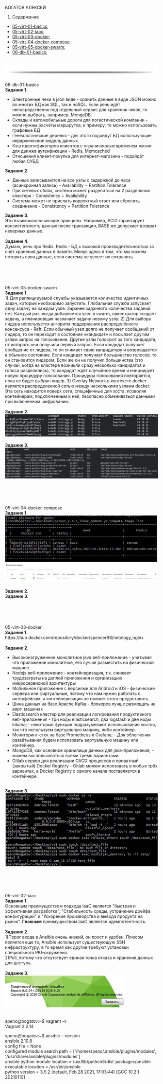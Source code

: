 БОГАТОВ АЛЕКСЕЙ

1. Содержание
+ [05-virt-01-basics](#virt01); <br>
+ [05-virt-02-iaac](#virt02); <br>
+ [05-virt-03-docker](#virt03); <br>
+ [05-virt-04-docker-compose](#virt04); <br>
+ [05-virt-05-docker-swarm](#virt05); <br>
+ [06-db-01-basics](#db1); <br>
<br> 
<div> <img src=https://github.com/RoadMania/netology_git/blob/main/screens/line.png> </div>
<br>
<a name="db1"></a> 06-db-01-basics<br>
<b>Задание 1. </b><br>
<ul>
<li> Электронные чеки в json виде - хранить данные в виде JSON можно во многих БД как SQL, так и noSQL. Если речь идёт непосредственно под отдельный сервиc для хранения чеков, то можно выбрать, например, MongoDB </li>
<li> Склады и автомобильные дороги для логистической компании - если нужны расчёты маршрутов, к примеру, то можно использовать графовые БД </li>
<li> Генеалогические деревья - для этого подойдут БД использующие иерархические модель данных. </li>
<li> Кэш идентификаторов клиентов с ограниченным временем жизни для движка аутенфикации  - Redis, Memcached </li>
<li> Отношения клиент-покупка для интернет-магазина  - подойдёт любая СУБД </li>
</ul>
<b>Задание 2. </b>
<ul>
<li> Данные записываются на все узлы с задержкой до часа (асинхронная запись) - Availability + Partition Tolerance </li>
<li> При сетевых сбоях, система может разделиться на 2 раздельных кластера - Consistency + Availability </li>
<li> Система может не прислать корректный ответ или сбросить соединение - Consistency + Partition Tolerance </li>
</ul>
<b>Задание 3. </b> <br>
<div> Это взаимоисключающие принципы. Например, ACID гарантирует консистентность данных после транзакции, BASE же допускает возврат неверных данных. </div>
<br><b>Задание 4. </b> <br>
<div> Думаю, речь про Redis. Redis - БД с высокой производительностью за счет хранения данных в памяти. Минус здесь в том, что мы можем потерять свои данные, если система не успеет их сохранить   </div>
<br>
<br>
<br>
<br>
<br>
<a name="virt05"></a> 05-virt-05-docker-swarm<br>
<b>Задание 1. </b><br>
1) Для реплицируемой службы указывается количество идентичных задач, которые необходимо запустить.
Глобальная служба запускает одну задачу на каждом узле. Заранее заданного количества заданий нет. Каждый раз, когда добавляется узел в swarm, оркестратор создает задачу, а планировщик назначает задачу новому узлу.
2) Для выбора лидера используется алгоритм поддержания распределённого консенсуса - Raft.
Если обычный узел долго не получает сообщений от лидера, то он переходит в состояние «кандидат» и посылает другим узлам запрос на голосование. Другие узлы голосуют за того кандидата, от которого они получили первый запрос. Если кандидат получает сообщение от лидера, то он снимает свою кандидатуру и возвращается в обычное состояние. Если кандидат получает большинство голосов, то он становится лидером. Если же он не получил большинства (это случай, когда на кластере возникли сразу несколько кандидатов и голоса разделились), то кандидат ждёт случайное время и инициирует новую процедуру голосования.
Процедура голосования повторяется, пока не будет выбран лидер.
3) Overlay Network в контексте docker является распределенной сетью между несколькими узлами docker. Эта сеть находится поверх сети, специфичные для хоста, позволяя контейнерам, подключенным к ней, безопасно обмениваться данными при включенном шифровании. <br>
<br><b>Задание 2. </b>
<div> <img src="https://github.com/RoadMania/netology_git/blob/main/screens/docker_swarm.JPG"> </div> 
<br><b>Задание 3. </b> <br>
<div> <img src="https://github.com/RoadMania/netology_git/blob/main/screens/docker_cluster.JPG"> </div>
<br>
<br>
<br>
<br>
<br>
<a name="virt04"></a> 05-virt-04-docker-compose <br>
<b>Задание 1. </b><br>
<div> <img src="https://github.com/RoadMania/netology_git/blob/main/screens/packer_terminal.JPG"> </div>
<div> <img src="https://github.com/RoadMania/netology_git/blob/main/screens/packer.JPG"> </div>
<br><b>Задание 2. </b>
<br><b>Задание 3. </b> <br>
<br>
<br>
<br>
<br>
<br>
<a name="virt03"></a> 05-virt-03-docker <br>
<b>Задание 1. </b><br>
https://hub.docker.com/repository/docker/spencer98/netology_nginx <br>
<br><b>Задание 2. </b> <br>
<ul>
<li> Высоконагруженное монолитное java веб-приложение -  учитывая что приложение монолитное, его лучше разместить на физической машине. </li>
<li> Nodejs веб-приложение - контейнеризация, т.к. снижает трудозатраты на деплой приложения и организацию микросервисной архитектуры </li>
<li> Мобильное приложение c версиями для Android и iOS - физические сервера или фиртуальные, потому что нам нужно работать с интерфейлом, а контейнеризация не сможет этого предоставить. </li> 
<li> Шина данных на базе Apache Kafka -  брокеров лучше размещать на вирт. машинах </li>
 <li> Elasticsearch кластер для реализации логирования продуктивного веб-приложения - три ноды elasticsearch, два logstash и две ноды kibana;  -  некоторые функции подразумевают использование хостов, так что используем виртуальную машину, либо контейнер. </li>
 <li> Мониторинг-стек на базе Prometheus и Grafana; -  Для облегчения развётывания будем исползовать виртуальную машину или контейнер. </li>
 <li> MongoDB, как основное хранилище данных для java-приложения; -  можем воспользоваться всеми тремя вариантами. </li>
 <li> Gitlab сервер для реализации CI/CD процессов и приватный (закрытый) Docker Registry -  Gitlab можем исползовать в любых трёх вариантах, а Docker Registry с самого начала поставляется в контейнере. </li>
</ul>
<br><b>Задание 3. </b> <br>
<div> <img src="https://github.com/RoadMania/netology_git/blob/main/screens/docker.JPG"> </div> 
<br>
<br>
<br>
<br>
<br>
<a name="virt02"></a> 05-virt-02-iaac <br>
<b>Задание 1. </b><br>
Основным преимуществом подхода IaaC является "быстрая и эффективная разработка", "Стабильность среды, устранение дрейфа конфигураций" и "Ускорение производства и вывода продукта на рынок". <b>Главным</b> преимуществом IaaC является идемпотентность. <br>
<br><b>Задание 2. </b> <br>
1)Порог входа в Ansible очень низкий, он прост и удобен. Плюсом является еще то, Ansible использует существующую SSH инфраструктуру, в то время как другие требуют установки специального PKI-окружения. <br> 2)Pull, потому что отсутствует единая точка отказа и хранения данных для доступа. <br>
<br><b>Задание 3. </b> <br>
<div> <img src="https://github.com/RoadMania/netology_git/blob/main/screens/VBox.JPG"> </div> 
<br> <br>
spenc@bogatov:~$ vagrant -v <br>
Vagrant 2.2.14<br>

 spenc@bogatov:~$ ansible --version <br>
ansible 2.10.8<br>
  config file = None<br>
  configured module search path = ['/home/spenc/.ansible/plugins/modules', '/usr/share/ansible/plugins/modules']<br>
  ansible python module location = /usr/lib/python3/dist-packages/ansible<br>
  executable location = /usr/bin/ansible<br>
  python version = 3.9.2 (default, Feb 28 2021, 17:03:44) [GCC 10.2.1 20210110]
